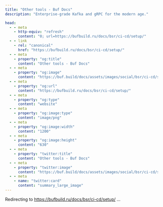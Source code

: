 ```yaml
---
title: "Other tools - Buf Docs"
description: "Enterprise-grade Kafka and gRPC for the modern age."

head:
  - - meta
    - http-equiv: "refresh"
      content: "0; url=https://bufbuild.ru/docs/bsr/ci-cd/setup/"
  - - link
    - rel: "canonical"
      href: "https://bufbuild.ru/docs/bsr/ci-cd/setup/"
  - - meta
    - property: "og:title"
      content: "Other tools - Buf Docs"
  - - meta
    - property: "og:image"
      content: "https://buf.build/docs/assets/images/social/bsr/ci-cd/setup.png"
  - - meta
    - property: "og:url"
      content: "https://bufbuild.ru/docs/bsr/ci-cd/setup/"
  - - meta
    - property: "og:type"
      content: "website"
  - - meta
    - property: "og:image:type"
      content: "image/png"
  - - meta
    - property: "og:image:width"
      content: "1200"
  - - meta
    - property: "og:image:height"
      content: "630"
  - - meta
    - property: "twitter:title"
      content: "Other tools - Buf Docs"
  - - meta
    - property: "twitter:image"
      content: "https://buf.build/docs/assets/images/social/bsr/ci-cd/setup.png"
  - - meta
    - name: "twitter:card"
      content: "summary_large_image"
---
```

Redirecting to <https://bufbuild.ru/docs/bsr/ci-cd/setup/> ...
